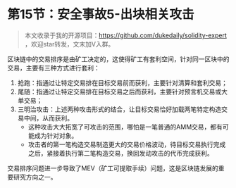 # 第15节：安全事故5-出块相关攻击

> 本文收录于我的开源项目：https://github.com/dukedaily/solidity-expert ，欢迎star转发，文末加V入群。

区块链中的交易排序是由矿工决定的，这使得矿工有套利空间，针对同一区块中的交易，主要有三种方式进行套利：

1. 抢跑：指通过让特定交易排在目标交易前而获利，主要针对清算和套利交易；
2. 尾随：指通过让特定交易排在目标交易之后而获利，主要针对预言机交易或大单交易；
3. 三明治攻击：上述两种攻击形式的结合，让目标交易恰好加载两笔特定构造交易中间，从而获利。
   - 这种攻击大大拓宽了可攻击的范围，哪怕是一笔普通的AMM交易，都有可能成为针对对象。
   - 攻击者的第一笔构造交易制造更大的交易价格波动，待目标交易执行完成之后，紧接着执行第二笔构造交易，换回发动攻击的代币完成获利。



交易排序问题进一步导致了MEV（矿工可提取手续）问题，这是区块链发展的重要研究方向之一。

